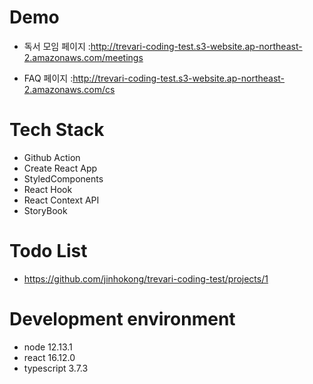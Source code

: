 # Demo

- 독서 모임 페이지 :http://trevari-coding-test.s3-website.ap-northeast-2.amazonaws.com/meetings

- FAQ 페이지 :http://trevari-coding-test.s3-website.ap-northeast-2.amazonaws.com/cs

# Tech Stack

- Github Action
- Create React App
- StyledComponents
- React Hook
- React Context API
- StoryBook

# Todo List

- https://github.com/jinhokong/trevari-coding-test/projects/1

# Development environment

- node 12.13.1
- react 16.12.0
- typescript 3.7.3
